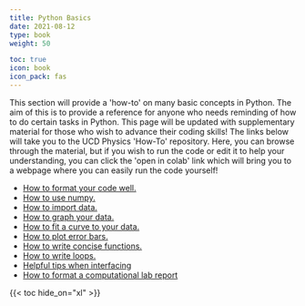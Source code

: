 ```yaml
---
title: Python Basics
date: 2021-08-12
type: book
weight: 50

toc: true
icon: book
icon_pack: fas
---
```


This section will provide a 'how-to' on many basic concepts in Python. The aim of this is to provide a reference for anyone who needs reminding of how to do certain tasks in Python. This page will be updated with supplementary material for those who wish to advance their coding skills! The links below will take you to the UCD Physics 'How-To' repository. Here, you can browse through the material, but if you wish to run the code or edit it to help your understanding, you can click the 'open in colab' link which will bring you to a webpage where you can easily run the code yourself!

- [How to format your code well.](https://github.com/UCD-Physics/Python-HowTos/blob/main/How_to_use_markdown_cells.ipynb)
- [How to use numpy.](https://github.com/UCD-Physics/Python-HowTos/blob/main/Numpy.ipynb)
- [How to import data.](https://github.com/UCD-Physics/Python-HowTos/blob/main/Importing_Data.ipynb)
- [How to graph your data.](https://github.com/UCD-Physics/Python-HowTos/blob/main/Matplotlib1.ipynb)
- [How to fit a curve to your data.](https://github.com/UCD-Physics/Python-HowTos/blob/main/Curve_fit.ipynb)
- [How to plot error bars.](https://github.com/UCD-Physics/Python-HowTos/blob/main/Error_Bars.ipynb)
- [How to write concise functions.](https://github.com/UCD-Physics/Python-HowTos/blob/main/Functions.ipynb)
- [How to write loops.](https://github.com/UCD-Physics/Python-HowTos/blob/main/Writing_Loops.ipynb)
- [Helpful tips when interfacing](https://github.com/UCD-Physics/Python-HowTos/blob/main/Interfacing.ipynb)
- [How to format a computational lab report](https://github.com/UCD-Physics/Python-HowTos/blob/main/Computational_Lab_Guideslines.pdf)

 {{< toc hide_on="xl" >}}


